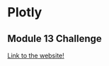 # Plotly
## Module 13 Challenge 
[Link to the website!](https://tanvirzulkarnaine.github.io/Plotly/)
